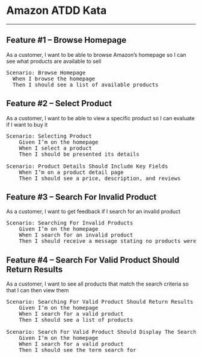 # Amazon ATDD Kata
----------------
## Feature #1 – Browse Homepage

As a customer, I want to be able to browse Amazon’s homepage so I can see what products are available to sell

<pre>
Scenario: Browse Homepage
  When I browse the homepage
  Then I should see a list of available products
</pre>

## Feature #2 – Select Product

As a customer, I want to be able to view a specific product so I can evaluate if I want to buy it

<pre>
Scenario: Selecting Product
	Given I’m on the homepage
	When I select a product
	Then I should be presented its details

Scenario: Product Details Should Include Key Fields
	When I’m on a product detail page
	Then I should see a price, description, and reviews
</pre>

## Feature #3 – Search For Invalid Product

As a customer, I want to get feedback if I search for an invalid product

<pre>
Scenario: Searching For Invalid Products
	Given I’m on the homepage
	When I search for an invalid product
	Then I should receive a message stating no products were returned
</pre>

## Feature #4 – Search For Valid Product Should Return Results

As a customer, I want to see all products that match the search criteria so that I can then view them

<pre>
Scenario: Searching For Valid Product Should Return Results
	Given I’m on the homepage
	When I search for a valid product
	Then I should see a list of products
	
Scenario: Search For Valid Product Should Display The Search Term
	Given I’m on the homepage
	When I search for a valid product
	Then I should see the term search for
</pre>


